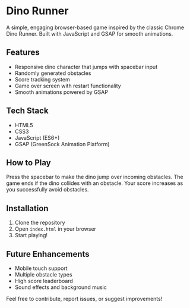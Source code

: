 # Dino Runner

A simple, engaging browser-based game inspired by the classic Chrome Dino Runner. Built with JavaScript and GSAP for smooth animations.

## Features

- Responsive dino character that jumps with spacebar input
- Randomly generated obstacles
- Score tracking system
- Game over screen with restart functionality
- Smooth animations powered by GSAP

## Tech Stack

- HTML5
- CSS3
- JavaScript (ES6+)
- GSAP (GreenSock Animation Platform)

## How to Play

Press the spacebar to make the dino jump over incoming obstacles. The game ends if the dino collides with an obstacle. Your score increases as you successfully avoid obstacles.

## Installation

1. Clone the repository
2. Open `index.html` in your browser
3. Start playing!

## Future Enhancements

- Mobile touch support
- Multiple obstacle types
- High score leaderboard
- Sound effects and background music

Feel free to contribute, report issues, or suggest improvements!
